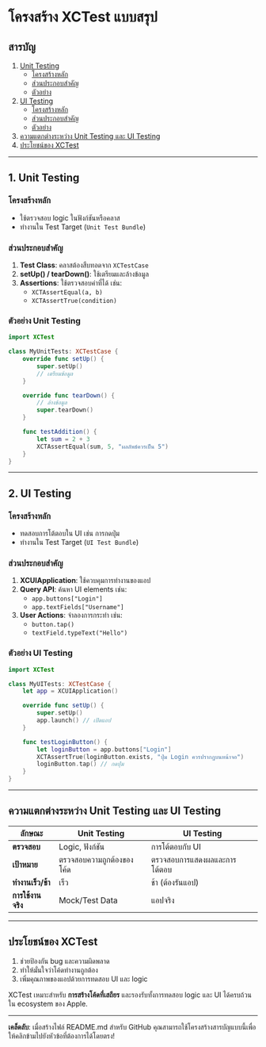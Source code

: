 # **โครงสร้าง XCTest แบบสรุป**

## **สารบัญ**
1. [Unit Testing](#1-unit-testing)  
   - [โครงสร้างหลัก](#โครงสร้างหลัก)  
   - [ส่วนประกอบสำคัญ](#ส่วนประกอบสำคัญ)  
   - [ตัวอย่าง](#ตัวอย่าง-unit-testing)  
2. [UI Testing](#2-ui-testing)  
   - [โครงสร้างหลัก](#โครงสร้างหลัก-1)  
   - [ส่วนประกอบสำคัญ](#ส่วนประกอบสำคัญ-1)  
   - [ตัวอย่าง](#ตัวอย่าง-ui-testing)  
3. [ความแตกต่างระหว่าง Unit Testing และ UI Testing](#ความแตกต่างระหว่าง-unit-testing-และ-ui-testing)  
4. [ประโยชน์ของ XCTest](#ประโยชน์ของ-xctest)

---

## **1. Unit Testing**
### **โครงสร้างหลัก**
- ใช้ตรวจสอบ logic ในฟังก์ชันหรือคลาส
- ทำงานใน Test Target (`Unit Test Bundle`)

### **ส่วนประกอบสำคัญ**
1. **Test Class**: คลาสต้องสืบทอดจาก `XCTestCase`  
2. **setUp() / tearDown()**: ใช้เตรียมและล้างข้อมูล  
3. **Assertions**: ใช้ตรวจสอบค่าที่ได้ เช่น:  
   - `XCTAssertEqual(a, b)`  
   - `XCTAssertTrue(condition)`  

### **ตัวอย่าง Unit Testing**
```swift
import XCTest

class MyUnitTests: XCTestCase {
    override func setUp() {
        super.setUp()
        // เตรียมข้อมูล
    }

    override func tearDown() {
        // ล้างข้อมูล
        super.tearDown()
    }

    func testAddition() {
        let sum = 2 + 3
        XCTAssertEqual(sum, 5, "ผลลัพธ์ควรเป็น 5")
    }
}
```

---

## **2. UI Testing**
### **โครงสร้างหลัก**
- ทดสอบการโต้ตอบใน UI เช่น การกดปุ่ม
- ทำงานใน Test Target (`UI Test Bundle`)

### **ส่วนประกอบสำคัญ**
1. **XCUIApplication**: ใช้ควบคุมการทำงานของแอป  
2. **Query API**: ค้นหา UI elements เช่น:  
   - `app.buttons["Login"]`  
   - `app.textFields["Username"]`  
3. **User Actions**: จำลองการกระทำ เช่น:  
   - `button.tap()`  
   - `textField.typeText("Hello")`  

### **ตัวอย่าง UI Testing**
```swift
import XCTest

class MyUITests: XCTestCase {
    let app = XCUIApplication()

    override func setUp() {
        super.setUp()
        app.launch() // เปิดแอป
    }

    func testLoginButton() {
        let loginButton = app.buttons["Login"]
        XCTAssertTrue(loginButton.exists, "ปุ่ม Login ควรปรากฏบนหน้าจอ")
        loginButton.tap() // กดปุ่ม
    }
}
```

---

## **ความแตกต่างระหว่าง Unit Testing และ UI Testing**

| **ลักษณะ**            | **Unit Testing**                       | **UI Testing**                    |
|------------------------|----------------------------------------|------------------------------------|
| **ตรวจสอบ**            | Logic, ฟังก์ชัน                      | การโต้ตอบกับ UI                   |
| **เป้าหมาย**           | ตรวจสอบความถูกต้องของโค้ด             | ตรวจสอบการแสดงผลและการโต้ตอบ     |
| **ทำงานเร็ว/ช้า**      | เร็ว                                   | ช้า (ต้องรันแอป)                  |
| **การใช้งานจริง**       | Mock/Test Data                       | แอปจริง                            |

---

## **ประโยชน์ของ XCTest**
1. ช่วยป้องกัน bug และความผิดพลาด  
2. ทำให้มั่นใจว่าโค้ดทำงานถูกต้อง  
3. เพิ่มคุณภาพของแอปด้วยการทดสอบ UI และ logic  

XCTest เหมาะสำหรับ **การสร้างโค้ดที่เสถียร** และรองรับทั้งการทดสอบ logic และ UI ได้ครบถ้วนใน ecosystem ของ Apple.

---

**เคล็ดลับ**: เมื่อสร้างไฟล์ README.md สำหรับ GitHub คุณสามารถใช้โครงสร้างสารบัญแบบนี้เพื่อให้คลิกข้ามไปยังหัวข้อที่ต้องการได้โดยตรง!
